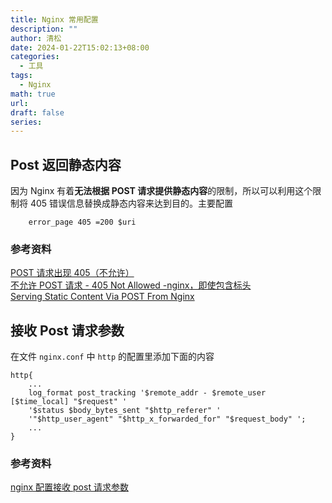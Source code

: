 ```yaml
---
title: Nginx 常用配置
description: ""
author: 清松
date: 2024-01-22T15:02:13+08:00
categories:
  - 工具
tags:
  - Nginx
math: true
url: 
draft: false
series:
---
```

## Post 返回静态内容
因为 Nginx 有着**无法根据 POST
请求提供静态内容**的限制，所以可以利用这个限制将 405
错误信息替换成静态内容来达到目的。主要配置
```
    error_page 405 =200 $uri
```
### 参考资料
[POST 请求出现 405（不允许）](https://serverfault.com/questions/854425/405-not-allowed-on-post-request)  
[不允许 POST 请求 - 405 Not Allowed -nginx，即使包含标头](https://stackoverflow.com/questions/24415376/post-request-not-allowed-405-not-allowed-nginx-even-with-headers-included)  
[Serving Static Content Via POST From Nginx](http://invalidlogic.com/2011/04/12/serving-static-content-via-post-from-nginx/)  

## 接收 Post 请求参数
在文件 `nginx.conf` 中 `http` 的配置里添加下面的内容  
```
http{
    ...
    log_format post_tracking '$remote_addr - $remote_user [$time_local] "$request" '
    '$status $body_bytes_sent "$http_referer" '
    '"$http_user_agent" "$http_x_forwarded_for" "$request_body" ';
    ...
}
```
### 参考资料
[nginx 配置接收 post 请求参数](https://blog.csdn.net/qq_16142851/article/details/79957532)  
